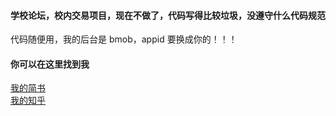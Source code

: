#### 学校论坛，校内交易项目，现在不做了，代码写得比较垃圾，没遵守什么代码规范
代码随便用，我的后台是 bmob，appid 要换成你的！！！

#### 你可以在这里找到我
[我的简书](http://www.jianshu.com/u/ef973623dd2b) \
[我的知乎](https://www.zhihu.com/people/mcmenjoy/activities)
